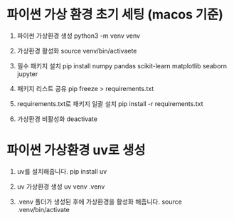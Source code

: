 # 파이썬 가상 환경 초기 세팅 (macos 기준)

1. 파이썬 가상환경 생성
   python3 -m venv venv

2. 가상환경 활성화
   source venv/bin/activaete

3. 필수 패키지 설치
   pip install numpy pandas scikit-learn matplotlib seaborn jupyter

4. 패키지 리스트 공유
   pip freeze > requirements.txt

5. requirements.txt로 패키지 일괄 설치
   pip install -r requirements.txt

6. 가상환경 비활성화
   deactivate



# 파이썬 가상환경 uv로 생성

1. uv를 설치해줍니다.
   pip install uv

2. uv 가상환경 생성
   uv venv .venv

3. .venv 폴더가 생성된 후에 가상환경을 활성화 해줍니다.
   source .venv/bin/activate
